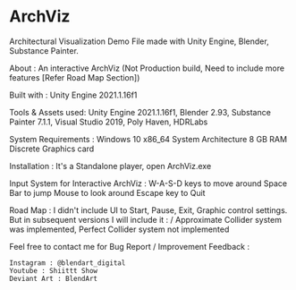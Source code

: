 # ArchViz
Architectural Visualization Demo File made with Unity Engine, Blender, Substance Painter.

About :
	An interactive ArchViz (Not Production build, Need to include more features [Refer Road Map Section])

Built with :
	Unity Engine 2021.1.16f1

Tools & Assets used:
	Unity Engine 2021.1.16f1, Blender 2.93, Substance Painter 7.1.1, Visual Studio 2019, Poly Haven, HDRLabs

 System Requirements :
	Windows 10
	x86_64 System Architecture
	8 GB RAM
	Discrete Graphics card
	
Installation :
	It's a Standalone player, open ArchViz.exe


Input System for Interactive ArchViz :
	W-A-S-D keys to move around
	Space Bar to jump
	Mouse to look around
	Escape key to Quit


Road Map :
	I didn't include UI to Start, Pause, Exit, Graphic control settings. But in subsequent versions I will include it : /
	Approximate Collider system was implemented, Perfect Collider system not implemented


Feel free to contact me for Bug Report / Improvement Feedback :

	Instagram : @blendart_digital
	Youtube : Shiittt Show
	Deviant Art : BlendArt

